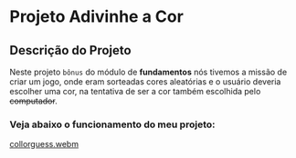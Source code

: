 # Projeto Adivinhe a Cor

## Descrição do Projeto

Neste projeto `bônus` do módulo de **fundamentos** nós tivemos a missão de criar um jogo, onde eram sorteadas cores aleatórias e o usuário deveria escolher uma cor, na tentativa de ser a cor também escolhida pelo <del>computador</del>.


### Veja abaixo o funcionamento do meu projeto:

[collorguess.webm](https://user-images.githubusercontent.com/80068419/191620267-3a5f13d1-983c-48e9-a15e-b4e9150d2507.webm)